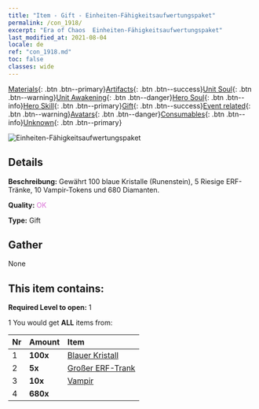 ```yaml
---
title: "Item - Gift - Einheiten-Fähigkeitsaufwertungspaket"
permalink: /con_1918/
excerpt: "Era of Chaos  Einheiten-Fähigkeitsaufwertungspaket"
last_modified_at: 2021-08-04
locale: de
ref: "con_1918.md"
toc: false
classes: wide
---
```

 [Materials](/ItemsDE/){: .btn .btn--primary}[Artifacts](/ItemsDE/Artifacts/){: .btn .btn--success}[Unit Soul](/ItemsDE/UnitSoul/){: .btn .btn--warning}[Unit Awakening](/ItemsDE/UnitAwakening/){: .btn .btn--danger}[Hero Soul](/ItemsDE/HeroSoul/){: .btn .btn--info}[Hero Skill](/ItemsDE/HeroSkill/){: .btn .btn--primary}[Gift](/ItemsDE/Gift/){: .btn .btn--success}[Event related](/ItemsDE/Events/){: .btn .btn--warning}[Avatars](/ItemsDE/Avatars/){: .btn .btn--danger}[Consumables](/ItemsDE/Consumables/){: .btn .btn--info}[Unknown](/ItemsDE/Unknown/){: .btn .btn--primary}

 ![Einheiten-Fähigkeitsaufwertungspaket](/images/t/i_907541.png)

## Details
 **Beschreibung:** Gewährt 100 blaue Kristalle (Runenstein), 5 Riesige ERF-Tränke, 10 Vampir-Tokens und 680 Diamanten.

 **Quality:** <span style="color: #DA70D6">OK</span>

 **Type:** Gift

## Gather

  None

## This item contains:

 **Required Level to open:** 1

 1 You would get **ALL** items  from:

  | Nr | Amount |     Item    |
  |:---|:-------|:------------|
  | 1 |  **100x** | [Blauer Kristall](/ItemsDE/con_716/) |  | 
  | 2 |  **5x** | [Großer ERF-Trank](/ItemsDE/con_702/) |  | 
  | 3 |  **10x** | [Vampir](/ItemsDE/unt_211/) |  | 
  | 4 |  **680x** | <i class="fas fa-gem"/> |  | 
